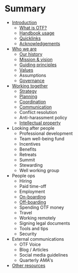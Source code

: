 # Summary

* [Introduction](README.md)
  * [What is OTF?](what-is-otf.md)
  * [Handbook usage](handbook-usage.md)
  * [Quicklinks](quicklinks.md)
  * [Acknowledgements](acknowledgements.md)
* [Who we are](chapter1.md)
  * [Our history](our-history.md)
  * [Mission & vision](mission-and-vision.md)
  * [Guiding principles](guiding-principles.md)
  * [Values](values.md)
  * Assumptions
  * [Governance](governance.md)
* [Working together](working-together.md)
  * [Strategy](working-together/strategy.md)
  * [Planning](working-together/planning.md)
  * [Coordination](working-together/coordination.md)
  * [Communication](working-together/communication.md)
  * Conflict resolution
  * Anti-harassment policy
  * [Intellectual property](intellectual-property.md)
* Looking after people
  * Professional development
  * Team well-being fund
  * Incentives
  * Benefits
  * Retreats
  * Summit
  * Stewarding
  * Well working group
* People ops
  * Hiring
  * Paid time-off
  * Employment
  * [On-boarding](working-together/onboarding.md)
  * [Off-boarding](working-together/offboarding.md)
  * Spending OTF money
  * Travel
  * Working remotely
  * Signing legal documents
  * Tools and tips
  * Security
* External communications
  * OTF Voice
  * Blog / Articles
  * Social media guidelines
  * Quarterly AMA's
* [Other resources](other-guides.md)

